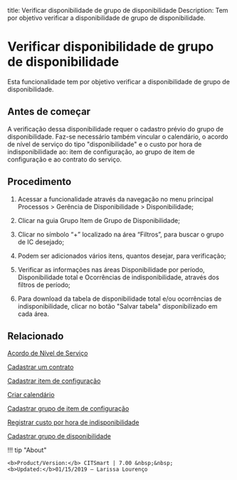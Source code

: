 title: Verificar disponibilidade de grupo de disponibilidade
Description: Tem por objetivo verificar a disponibilidade de grupo de disponibilidade.
# Verificar disponibilidade de grupo de disponibilidade

Esta funcionalidade tem por objetivo verificar a disponibilidade de grupo de disponibilidade.

Antes de começar
--------------------

A verificação dessa disponibilidade requer o cadastro prévio do grupo de
disponibilidade. Faz-se necessário também vincular o calendário, o acordo de
nível de serviço do tipo "disponibilidade" e o custo por hora de
indisponibilidade ao: item de configuração, ao grupo de item de configuração e
ao contrato do serviço.

Procedimento
----------------

1.  Acessar a funcionalidade através da navegação no menu principal Processos \>
    Gerência de Disponibilidade \> Disponibilidade;

2.  Clicar na guia Grupo Item de Grupo de Disponibilidade;

3.  Clicar no símbolo “+” localizado na área “Filtros”, para buscar o grupo de
    IC desejado;

4.  Podem ser adicionados vários itens, quantos desejar, para verificação;

5.  Verificar as informações nas áreas Disponibilidade por período,
    Disponibilidade total e Ocorrências de indisponibilidade, através dos
    filtros de período;

6.  Para download da tabela de disponibilidade total e/ou ocorrências de
    indisponibilidade, clicar no botão "Salvar tabela" disponibilizado em cada
    área.

Relacionado
----------------

[Acordo de Nível de Serviço](/pt-br/citsmart-7/processes/service-level/use/service-level-agreement.html)

[Cadastrar um contrato](/pt-br/citsmart-7/additional-features/contract-management/use/register-contract.html)

[Cadastrar item de configuração](/pt-br/citsmart-7/processes/configuration/use/register-CI.html)

[Criar calendário](/pt-br/citsmart-7/platform-administration/time/create-calendar.html)

[Cadastrar grupo de item de configuração](/pt-br/citsmart-7/processes/configuration/configuration/register-configuration-item-group.html)

[Registrar custo por hora de indisponibilidade](/pt-br/citsmart-7/processes/configuration/use/cost-per-hour-unavailability.html)

[Cadastrar grupo de disponibilidade](/pt-br/citsmart-7/processes/availability/configuration/register-availability-group.html)

!!! tip "About"

    <b>Product/Version:</b> CITSmart | 7.00 &nbsp;&nbsp;
    <b>Updated:</b>01/15/2019 – Larissa Lourenço
